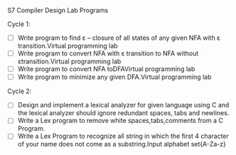 S7 Compiler Design Lab Programs

Cycle 1:
  - [ ] Write program to find ε – closure of all states of any given NFA with ε transition.Virtual programming lab
  - [ ] Write program to convert NFA with ε transition to NFA without εtransition.Virtual programming lab
  - [ ] Write program to convert NFA toDFAVirtual programming lab
  - [ ] Write program to minimize any given DFA.Virtual programming lab

Cycle 2:
  - [ ] Design and implement a lexical analyzer for given language using C and the lexical analyzer should ignore redundant spaces, tabs and newlines.
  - [ ] Write a Lex program to remove white spaces,tabs,comments from a C Program.
  - [ ] Write a Lex Program to recognize all string in which the first 4 character of your name does not come as a substring.Input alphabet set{A-Za-z}
